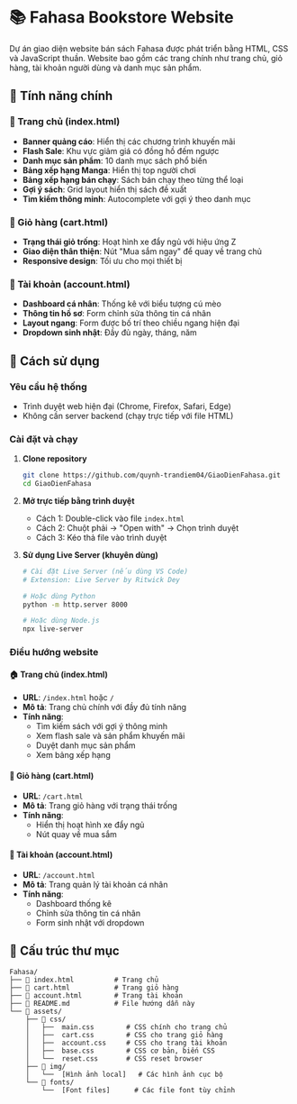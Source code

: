 # 📚 Fahasa Bookstore Website

Dự án giao diện website bán sách Fahasa được phát triển bằng HTML, CSS và JavaScript thuần. Website bao gồm các trang chính như trang chủ, giỏ hàng, tài khoản người dùng và danh mục sản phẩm.

## 🌟 Tính năng chính

### 📖 Trang chủ (index.html)

- **Banner quảng cáo**: Hiển thị các chương trình khuyến mãi
- **Flash Sale**: Khu vực giảm giá có đồng hồ đếm ngược
- **Danh mục sản phẩm**: 10 danh mục sách phổ biến
- **Bảng xếp hạng Manga**: Hiển thị top người chơi
- **Bảng xếp hạng bán chạy**: Sách bán chạy theo từng thể loại
- **Gợi ý sách**: Grid layout hiển thị sách đề xuất
- **Tìm kiếm thông minh**: Autocomplete với gợi ý theo danh mục

### 🛒 Giỏ hàng (cart.html)

- **Trạng thái giỏ trống**: Hoạt hình xe đẩy ngủ với hiệu ứng Z
- **Giao diện thân thiện**: Nút "Mua sắm ngay" để quay về trang chủ
- **Responsive design**: Tối ưu cho mọi thiết bị

### 👤 Tài khoản (account.html)

- **Dashboard cá nhân**: Thống kê với biểu tượng cú mèo
- **Thông tin hồ sơ**: Form chỉnh sửa thông tin cá nhân
- **Layout ngang**: Form được bố trí theo chiều ngang hiện đại
- **Dropdown sinh nhật**: Đầy đủ ngày, tháng, năm

## 🚀 Cách sử dụng

### Yêu cầu hệ thống

- Trình duyệt web hiện đại (Chrome, Firefox, Safari, Edge)
- Không cần server backend (chạy trực tiếp với file HTML)

### Cài đặt và chạy

1. **Clone repository**

   ```bash
   git clone https://github.com/quynh-trandiem04/GiaoDienFahasa.git
   cd GiaoDienFahasa
   ```

2. **Mở trực tiếp bằng trình duyệt**

   - Cách 1: Double-click vào file `index.html`
   - Cách 2: Chuột phải → "Open with" → Chọn trình duyệt
   - Cách 3: Kéo thả file vào trình duyệt

3. **Sử dụng Live Server (khuyên dùng)**

   ```bash
   # Cài đặt Live Server (nếu dùng VS Code)
   # Extension: Live Server by Ritwick Dey

   # Hoặc dùng Python
   python -m http.server 8000

   # Hoặc dùng Node.js
   npx live-server
   ```

### Điều hướng website

#### 🏠 Trang chủ (index.html)

- **URL**: `/index.html` hoặc `/`
- **Mô tả**: Trang chủ chính với đầy đủ tính năng
- **Tính năng**:
  - Tìm kiếm sách với gợi ý thông minh
  - Xem flash sale và sản phẩm khuyến mãi
  - Duyệt danh mục sản phẩm
  - Xem bảng xếp hạng

#### 🛒 Giỏ hàng (cart.html)

- **URL**: `/cart.html`
- **Mô tả**: Trang giỏ hàng với trạng thái trống
- **Tính năng**:
  - Hiển thị hoạt hình xe đẩy ngủ
  - Nút quay về mua sắm

#### 👤 Tài khoản (account.html)

- **URL**: `/account.html`
- **Mô tả**: Trang quản lý tài khoản cá nhân
- **Tính năng**:
  - Dashboard thống kê
  - Chỉnh sửa thông tin cá nhân
  - Form sinh nhật với dropdown

## 📁 Cấu trúc thư mục

```
Fahasa/
├── 📄 index.html          # Trang chủ
├── 📄 cart.html           # Trang giỏ hàng
├── 📄 account.html        # Trang tài khoản
├── 📄 README.md           # File hướng dẫn này
└── 📁 assets/
    ├── 📁 css/
    │   ├──  main.css        # CSS chính cho trang chủ
    │   ├──  cart.css        # CSS cho trang giỏ hàng
    │   ├──  account.css     # CSS cho trang tài khoản
    │   ├──  base.css        # CSS cơ bản, biến CSS
    │   └──  reset.css       # CSS reset browser
    ├── 📁 img/
    │   └──  [Hình ảnh local]   # Các hình ảnh cục bộ
    └── 📁 fonts/
        └──  [Font files]      # Các file font tùy chỉnh
```

